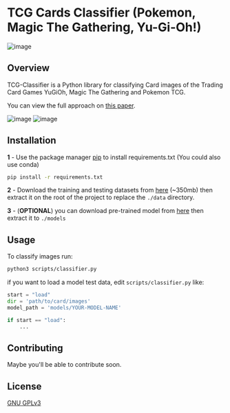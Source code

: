# TCG Cards Classifier (Pokemon, Magic The Gathering, Yu-Gi-Oh!)
![image](https://user-images.githubusercontent.com/23053435/184536825-89cb57f2-ee41-40b2-81df-416cb87aa01c.png)

## Overview
TCG-Classifier is a Python library for classifying Card images of the Trading Card Games YuGiOh, Magic The Gathering and Pokemon TCG.

You can view the full approach on [this paper](https://drive.google.com/file/d/15SQoF9Ar1pnvECk0twOfrr1_9sND3Wak/view?usp=sharing).

![image](https://user-images.githubusercontent.com/23053435/184536708-2fcdd7db-4ec2-4f91-bf97-7c9a2c0b6b16.png)
![image](https://user-images.githubusercontent.com/23053435/184536725-a8796573-a2ff-48e8-9630-aa8c749b4a37.png)

## Installation

**1** - Use the package manager [pip](https://pip.pypa.io/en/stable/) to install requirements.txt (You could also use conda)

```bash
pip install -r requirements.txt
```

**2** - Download the training and testing datasets from [here](https://drive.google.com/file/d/1pNeSXZDUwEY7E8KIYIG03qQsX6vMd62H/view?usp=sharing) (~350mb) then extract it on the root of the project to replace the `./data` directory.

**3** - (__OPTIONAL__) you can download pre-trained model from [here](https://drive.google.com/file/d/1KiZSRAA34yyuvxB0fCIvnHPYMtFU_PV6/view?usp=sharing) then extract it to `./models`

## Usage

To classify images run:

```bash
python3 scripts/classifier.py
```
if you want to load a model test data, edit `scripts/classifier.py` like:

```python
start = "load"
dir = 'path/to/card/images'
model_path = 'models/YOUR-MODEL-NAME'

if start == "load":
    ...
```

## Contributing
Maybe you'll be able to contribute soon.

## License
[GNU GPLv3](https://choosealicense.com/licenses/gpl-3.0/)
